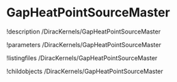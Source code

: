 <!-- MOOSE Documentation Stub: Remove this when content is added. -->

# GapHeatPointSourceMaster
!description /DiracKernels/GapHeatPointSourceMaster

!parameters /DiracKernels/GapHeatPointSourceMaster

!listingfiles /DiracKernels/GapHeatPointSourceMaster

!childobjects /DiracKernels/GapHeatPointSourceMaster
